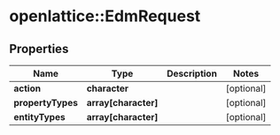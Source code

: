 # openlattice::EdmRequest

## Properties
Name | Type | Description | Notes
------------ | ------------- | ------------- | -------------
**action** | **character** |  | [optional] 
**propertyTypes** | **array[character]** |  | [optional] 
**entityTypes** | **array[character]** |  | [optional] 


